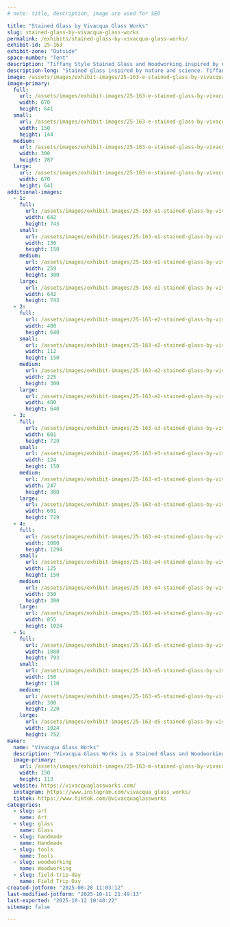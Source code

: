 ```yaml
---
# note: title, description, image are used for SEO

title: "Stained Glass by Vivacqua Glass Works"
slug: stained-glass-by-vivacqua-glass-works
permalink: /exhibits/stained-glass-by-vivacqua-glass-works/
exhibit-id: 25-163
exhibit-zone: "Outside"
space-number: "Tent"
description: "Tiffany Style Stained Glass and Woodworking inspired by nature and science."
description-long: "Stained glass inspired by nature and science. Tiffany style stained glass panels made in Longwood, Florida."
image: /assets/images/exhibit-images/25-163-e-stained-glass-by-vivacqua-glass-works-magnoliacomplete-300x287.jpg
image-primary: 
  full:
    url: /assets/images/exhibit-images/25-163-e-stained-glass-by-vivacqua-glass-works-magnoliacomplete-full.jpg
    width: 670
    height: 641
  small:
    url: /assets/images/exhibit-images/25-163-e-stained-glass-by-vivacqua-glass-works-magnoliacomplete-150x144.jpg
    width: 150
    height: 144
  medium:
    url: /assets/images/exhibit-images/25-163-e-stained-glass-by-vivacqua-glass-works-magnoliacomplete-300x287.jpg
    width: 300
    height: 287
  large:
    url: /assets/images/exhibit-images/25-163-e-stained-glass-by-vivacqua-glass-works-magnoliacomplete-670x641.jpg
    width: 670
    height: 641
additional-images: 
  - 1:
    full:
      url: /assets/images/exhibit-images/25-163-e1-stained-glass-by-vivacqua-glass-works-skullfinished-full.jpg
      width: 642
      height: 743
    small:
      url: /assets/images/exhibit-images/25-163-e1-stained-glass-by-vivacqua-glass-works-skullfinished-130x150.jpg
      width: 130
      height: 150
    medium:
      url: /assets/images/exhibit-images/25-163-e1-stained-glass-by-vivacqua-glass-works-skullfinished-259x300.jpg
      width: 259
      height: 300
    large:
      url: /assets/images/exhibit-images/25-163-e1-stained-glass-by-vivacqua-glass-works-skullfinished-642x743.jpg
      width: 642
      height: 743
  - 2:
    full:
      url: /assets/images/exhibit-images/25-163-e2-stained-glass-by-vivacqua-glass-works-penny-full.jpg
      width: 480
      height: 640
    small:
      url: /assets/images/exhibit-images/25-163-e2-stained-glass-by-vivacqua-glass-works-penny-112x150.jpg
      width: 112
      height: 150
    medium:
      url: /assets/images/exhibit-images/25-163-e2-stained-glass-by-vivacqua-glass-works-penny-225x300.jpg
      width: 225
      height: 300
    large:
      url: /assets/images/exhibit-images/25-163-e2-stained-glass-by-vivacqua-glass-works-penny-480x640.jpg
      width: 480
      height: 640
  - 3:
    full:
      url: /assets/images/exhibit-images/25-163-e3-stained-glass-by-vivacqua-glass-works-catinwindow-full.jpg
      width: 601
      height: 729
    small:
      url: /assets/images/exhibit-images/25-163-e3-stained-glass-by-vivacqua-glass-works-catinwindow-124x150.jpg
      width: 124
      height: 150
    medium:
      url: /assets/images/exhibit-images/25-163-e3-stained-glass-by-vivacqua-glass-works-catinwindow-247x300.jpg
      width: 247
      height: 300
    large:
      url: /assets/images/exhibit-images/25-163-e3-stained-glass-by-vivacqua-glass-works-catinwindow-601x729.jpg
      width: 601
      height: 729
  - 4:
    full:
      url: /assets/images/exhibit-images/25-163-e4-stained-glass-by-vivacqua-glass-works-vivacquaglass7-full.jpg
      width: 1080
      height: 1294
    small:
      url: /assets/images/exhibit-images/25-163-e4-stained-glass-by-vivacqua-glass-works-vivacquaglass7-125x150.jpg
      width: 125
      height: 150
    medium:
      url: /assets/images/exhibit-images/25-163-e4-stained-glass-by-vivacqua-glass-works-vivacquaglass7-250x300.jpg
      width: 250
      height: 300
    large:
      url: /assets/images/exhibit-images/25-163-e4-stained-glass-by-vivacqua-glass-works-vivacquaglass7-855x1024.jpg
      width: 855
      height: 1024
  - 5:
    full:
      url: /assets/images/exhibit-images/25-163-e5-stained-glass-by-vivacqua-glass-works-vivacquaglass1-full.jpg
      width: 1080
      height: 793
    small:
      url: /assets/images/exhibit-images/25-163-e5-stained-glass-by-vivacqua-glass-works-vivacquaglass1-150x110.jpg
      width: 150
      height: 110
    medium:
      url: /assets/images/exhibit-images/25-163-e5-stained-glass-by-vivacqua-glass-works-vivacquaglass1-300x220.jpg
      width: 300
      height: 220
    large:
      url: /assets/images/exhibit-images/25-163-e5-stained-glass-by-vivacqua-glass-works-vivacquaglass1-1024x752.jpg
      width: 1024
      height: 752
maker: 
  name: "Vivacqua Glass Works"
  description: "Vivacqua Glass Works is a Stained Glass and Woodworking husband and wife team. Stephanie & Jason Pickren are Artist based in Longwood, Florida."
  image-primary:
    url: /assets/images/exhibit-images/25-163-m-stained-glass-by-vivacqua-glass-works-vivacquaglass6-1295-300x225.jpg
    width: 150
    height: 113
  website: https://vivacquaglassworks.com/
  instagram: https://www.instagram.com/vivacqua_glass_works/
  tiktok: https://www.tiktok.com/@vivacquaglassworks
categories: 
  - slug: art
    name: Art
  - slug: glass
    name: Glass
  - slug: handmade
    name: Handmade
  - slug: tools
    name: Tools
  - slug: woodworking
    name: Woodworking
  - slug: field-trip-day
    name: Field Trip Day
created-jotform: "2025-08-28 11:03:12"
last-modified-jotform: "2025-10-11 21:49:13"
last-exported: "2025-10-12 10:40:22"
sitemap: false

---
```

